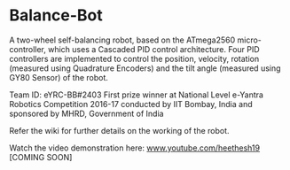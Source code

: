 # Balance-Bot

A two-wheel self-balancing robot, based on the ATmega2560 micro-controller, which uses a Cascaded PID control architecture. Four PID controllers are implemented to control the position, velocity, rotation (measured using Quadrature Encoders) and the tilt angle (measured using GY80 Sensor) of the robot. 

Team ID: eYRC-BB#2403
First prize winner at National Level e-Yantra Robotics Competition 2016-17 conducted by IIT Bombay, India and sponsored by MHRD, Government of India

Refer the wiki for further details on the working of the robot.

Watch the video demonstration here: www.youtube.com/heethesh19 [COMING SOON]
